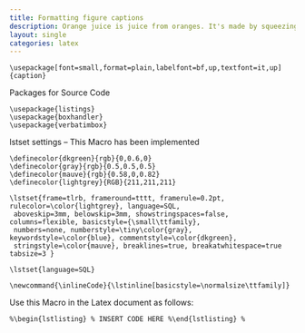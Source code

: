 ```yaml
---
title: Formatting figure captions
description: Orange juice is juice from oranges. It's made by squeezing oranges.
layout: single
categories: latex
---
```

    \usepackage[font=small,format=plain,labelfont=bf,up,textfont=it,up]{caption}


Packages for Source Code

    \usepackage{listings}
    \usepackage{boxhandler}
    \usepackage{verbatimbox}


lstset settings &#8211; This Macro has been implemented

    \definecolor{dkgreen}{rgb}{0,0.6,0}
    \definecolor{gray}{rgb}{0.5,0.5,0.5}
    \definecolor{mauve}{rgb}{0.58,0,0.82}
    \definecolor{lightgrey}{RGB}{211,211,211}

    \lstset{frame=tlrb, frameround=tttt, framerule=0.2pt, rulecolor=\color{lightgrey}, language=SQL,
     aboveskip=3mm, belowskip=3mm, showstringspaces=false, columns=flexible, basicstyle={\small\ttfamily},
     numbers=none, numberstyle=\tiny\color{gray}, keywordstyle=\color{blue}, commentstyle=\color{dkgreen},
     stringstyle=\color{mauve}, breaklines=true, breakatwhitespace=true tabsize=3 }

    \lstset{language=SQL}

    \newcommand{\inlineCode}{\lstinline[basicstyle=\normalsize\ttfamily]}


Use this Macro in the Latex document as follows:

    %\begin{lstlisting} % INSERT CODE HERE %\end{lstlisting} %
